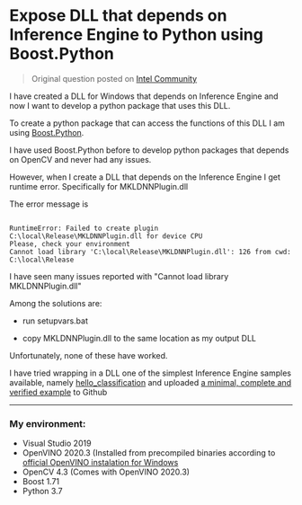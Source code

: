 # Expose DLL that depends on Inference Engine to Python using Boost.Python

> Original question posted on [Intel Community](https://community.intel.com/t5/Intel-Distribution-of-OpenVINO/Expose-DLL-that-depends-on-Inference-Engine-to-Python-using/m-p/1227403#M21412)

I have created a DLL for Windows that depends on Inference Engine and now I want to develop a python package that uses this DLL.

To create a python package that can access the functions of this DLL I am using [Boost.Python](https://www.boost.org/doc/libs/1_63_0/libs/python/doc/html/tutorial/index.html).

I have used Boost.Python before to develop python packages that depends on OpenCV and never had any issues.

However, when I create a DLL that depends on the Inference Engine I get runtime error. Specifically for MKLDNNPlugin.dll

The error message is 

```

RuntimeError: Failed to create plugin C:\local\Release\MKLDNNPlugin.dll for device CPU
Please, check your environment
Cannot load library 'C:\local\Release\MKLDNNPlugin.dll': 126 from cwd: C:\local\Release

```

I have seen many issues reported with "Cannot load library MKLDNNPlugin.dll"

Among the solutions are:


- run setupvars.bat

- copy MKLDNNPlugin.dll to the same location as my output DLL


Unfortunately, none of these have worked.


I have tried wrapping in a DLL one of the simplest Inference Engine samples available, namely [hello_classification](https://github.com/openvinotoolkit/openvino/blob/master/inference-engine/samples/hello_classification/main.cpp) and uploaded [a minimal, complete and verified example](https://github.com/ddfabbro/boost_python_inference_engine/tree/master) to Github

---

### My environment:

- Visual Studio 2019
- OpenVINO  2020.3 (Installed from precompiled binaries according to [official OpenVINO instalation for Windows](https://docs.openvinotoolkit.org/2020.3/_docs_install_guides_installing_openvino_windows.html#Install-Core-Components)
- OpenCV 4.3 (Comes with OpenVINO 2020.3)
- Boost  1.71
- Python 3.7



